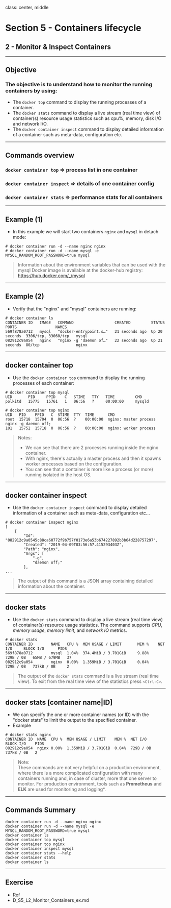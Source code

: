 class: center, middle
# Section 5 - Containers lifecycle
## 2 - Monitor & Inspect Containers
---
## Objective
### The objective is to understand how to monitor the running containers by using: 
- The `docker top` command to display the running processes of a container.
- The `docker stats` command to display a live stream (real time view) of container(s) resource usage statistics such as cpu%, memory, disk I/O and network I/O. 
- The `docker container inspect` command to display detailed information of a container such as meta-data, configuration etc.
---
## Commands overview
### `docker container top` => process list in one container
### `docker container inspect` => details of one container config
### `docker container stats` => performance stats for all containers
---
## Example (1)
 - In this example we will start two containers `nginx` and `mysql` in detach mode:  
```terminal 
# docker container run -d --name nginx nginx
# docker container run -d --name mysql -e MYSQL_RANDOM_ROOT_PASSWORD=true mysql
```

> Information about the environment variables that can be used with the mysql Docker image is available at the docker-hub registry:  
https://hub.docker.com/_/mysql 
  
---
## Example (2)  
 - Verify that the "nginx" and "mysql" containers are running:  
```terminal 
# docker container ls
CONTAINER ID   IMAGE   COMMAND                  CREATED         STATUS         PORTS                 NAMES
569f878a0712   mysql   "docker-entrypoint.s…"   21 seconds ago  Up 20 seconds  3306/tcp, 33060/tcp   mysql
082912c9a054   nginx   "nginx -g 'daemon of…"   22 seconds ago  Up 21 seconds  80/tcp                nginx
```
---

## docker container top
 - Use the `docker container top` command to display the running processes of each container:  
  
```console
# docker container top mysql
UID       PID     PPID    C   STIME   TTY   TIME         CMD
polkitd   15775   15761   1   06:56   ?     00:00:00     mysqld
                                                                                        
# docker container top nginx
UID   PID    PPID   C  STIME  TTY  TIME      CMD
root  15718  15704  0  06:56  ?    00:00:00  nginx: master process nginx -g daemon off;
101   15752  15718  0  06:56  ?    00:00:00  nginx: worker process
```

> Notes:  
>  - We can see that there are 2 processes running inside the nginx container.  
>  - With nginx, there's actually a master process and then it spawns worker processes based on the configuration.
>  - You can see that a container is more like a process (or more) running isolated in the host OS.  

---
## docker container inspect
 - Use the `docker container inspect` command to display detailed information of a container such as meta-data, configuration etc...  
  
```terminal
# docker container inspect nginx
[
    {
        "Id": "082912c9a0545c88ca60772f9b757f0173e6a53b674227892b3b64d228757297",
        "Created": "2019-04-09T03:56:57.415293403Z",
        "Path": "nginx",
        "Args": [
            "-g",
            "daemon off;"
        ],
...
```
> 
> The output of this command is a JSON array containing detailed information about the container.  

---
## docker stats
 - Use the `docker stats` command to display a live stream (real time view) of container(s) resource usage statistics.
The command supports *CPU*, *memory usage*, *memory limit*, and *network IO* metrics.  

```terminal
# docker stats
CONTAINER ID        NAME   CPU %  MEM USAGE / LIMIT       MEM %    NET I/O     BLOCK I/O      PIDS
569f878a0712        mysql  1.04%  374.4MiB / 3.701GiB     9.88%    729B / 0B   65MB / 679MB   37
082912c9a054        nginx  0.00%  1.359MiB / 3.701GiB     0.04%    729B / 0B   737kB / 0B     2
```

 
> The output of the `docker stats` command is a live stream (real time view). To exit from the real time view of the statistics press `<Ctrl-C>`.

---

## docker stats [container name|ID] 
 - We can specify the one or more container names (or ID) with the "docker stats" to limit the output to the specified container.
 - Example  
```terminal
# docker stats nginx
CONTAINER ID  NAME  CPU %  MEM USAGE / LIMIT    MEM %  NET I/O    BLOCK I/O    PIDS
082912c9a054  nginx 0.00%  1.359MiB / 3.701GiB  0.04%  729B / 0B  737kB / 0B   2
```

> Note:   
> These commands are not very helpful on a production environment, where there is a more complicated configuration with many containers running and, in case of cluster, more that one server to monitor. For production environment, tools such as **Prometheus** and **ELK** are used for monitoring and logging*. 

---
## Commands Summary
```terminal
docker container run -d --name nginx nginx  
docker container run -d --name mysql -e MYSQL_RANDOM_ROOT_PASSWORD=true mysql  
docker container ls  
docker container top mysql  
docker container top nginx  
docker container inspect mysql  
docker container stats --help  
docker container stats  
docker container ls  
```

---

## Exercise
 - Ref
 - D_S5_L2_Monitor_Containers_ex.md
